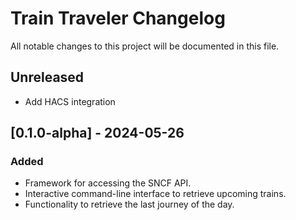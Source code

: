 # Train Traveler Changelog

All notable changes to this project will be documented in this file.

## Unreleased

- Add HACS integration

## [0.1.0-alpha] - 2024-05-26

### Added

- Framework for accessing the SNCF API.
- Interactive command-line interface to retrieve upcoming trains.
- Functionality to retrieve the last journey of the day.
